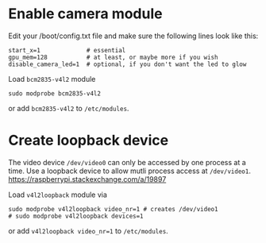 # Enable camera module

Edit your /boot/config.txt file and make sure the following lines look like this:

    start_x=1             # essential
    gpu_mem=128           # at least, or maybe more if you wish
    disable_camera_led=1  # optional, if you don't want the led to glow

Load `bcm2835-v4l2` module

    sudo modprobe bcm2835-v4l2

or add `bcm2835-v4l2` to `/etc/modules`.

# Create loopback device

The video device `/dev/video0` can only be accessed by one process at a time. Use a loopback device to allow mutli process access at `/dev/video1`. https://raspberrypi.stackexchange.com/a/19897

Load `v4l2loopback` module via

    sudo modprobe v4l2loopback video_nr=1 # creates /dev/video1
    # sudo modprobe v4l2loopback devices=1 

or add `v4l2loopback video_nr=1` to `/etc/modules`.